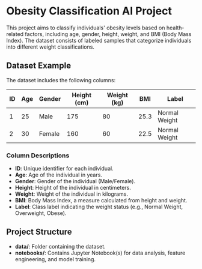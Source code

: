 # Obesity Classification AI Project

This project aims to classify individuals' obesity levels based on health-related factors, including age, gender, height, weight, and BMI (Body Mass Index). The dataset consists of labeled samples that categorize individuals into different weight classifications.

## Dataset Example

The dataset includes the following columns:

| ID | Age | Gender | Height (cm) | Weight (kg) | BMI  | Label         |
|----|-----|--------|-------------|-------------|------|---------------|
| 1  | 25  | Male   | 175         | 80          | 25.3 | Normal Weight |
| 2  | 30  | Female | 160         | 60          | 22.5 | Normal Weight |

### Column Descriptions
- **ID**: Unique identifier for each individual.
- **Age**: Age of the individual in years.
- **Gender**: Gender of the individual (Male/Female).
- **Height**: Height of the individual in centimeters.
- **Weight**: Weight of the individual in kilograms.
- **BMI**: Body Mass Index, a measure calculated from height and weight.
- **Label**: Class label indicating the weight status (e.g., Normal Weight, Overweight, Obese).

## Project Structure
- **data/**: Folder containing the dataset.
- **notebooks/**: Contains Jupyter Notebook(s) for data analysis, feature engineering, and model training.
